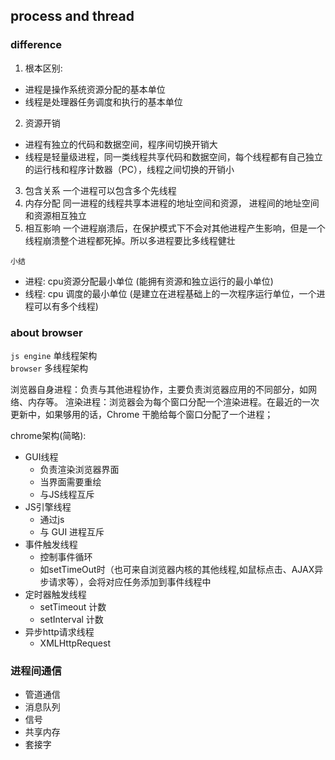 

## process and thread

### difference

1. 根本区别: 
  - 进程是操作系统资源分配的基本单位
  - 线程是处理器任务调度和执行的基本单位
2. 资源开销
  - 进程有独立的代码和数据空间，程序间切换开销大
  - 线程是轻量级进程，同一类线程共享代码和数据空间，每个线程都有自己独立的运行栈和程序计数器（PC），线程之间切换的开销小
3. 包含关系 一个进程可以包含多个先线程
4. 内存分配 同一进程的线程共享本进程的地址空间和资源， 进程间的地址空间和资源相互独立 
5. 相互影响 一个进程崩溃后，在保护模式下不会对其他进程产生影响，但是一个线程崩溃整个进程都死掉。所以多进程要比多线程健壮

`小结`
- 进程: cpu资源分配最小单位 (能拥有资源和独立运行的最小单位)
- 线程: cpu 调度的最小单位 (是建立在进程基础上的一次程序运行单位，一个进程可以有多个线程)


### about browser
`js engine` 单线程架构  
`browser` 多线程架构


浏览器自身进程：负责与其他进程协作，主要负责浏览器应用的不同部分，如网络、内存等。
渲染进程：浏览器会为每个窗口分配一个渲染进程。在最近的一次更新中，如果够用的话，Chrome 干脆给每个窗口分配了一个进程；

chrome架构(简略):
  - GUI线程
    + 负责渲染浏览器界面
    + 当界面需要重绘
    + 与JS线程互斥
  - JS引擎线程
    + 通过js
    + 与 GUI 进程互斥
  - 事件触发线程
    + 控制事件循环
    + 如setTimeOut时（也可来自浏览器内核的其他线程,如鼠标点击、AJAX异步请求等），会将对应任务添加到事件线程中
  - 定时器触发线程
    + setTimeout 计数
    + setInterval 计数
  - 异步http请求线程
    + XMLHttpRequest

### 进程间通信

- 管道通信
- 消息队列
- 信号
- 共享内存
- 套接字

